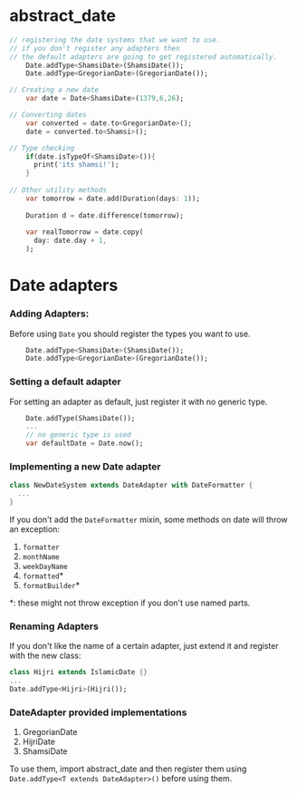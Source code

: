 # abstract_date

```dart
// registering the date systems that we want to use.
// if you don't register any adapters then 
// the default adapters are going to get registered automatically.
    Date.addType<ShamsiDate>(ShamsiDate());
    Date.addType<GregorianDate>(GregorianDate());

// Creating a new date
    var date = Date<ShamsiDate>(1379,6,26);

// Converting dates
    var converted = date.to<GregorianDate>();
    date = converted.to<Shamsi>();

// Type checking
    if(date.isTypeOf<ShamsiDate>()){
      print('its shamsi!');
    }
    
// Other utility methods
    var tomorrow = date.add(Duration(days: 1));
    
    Duration d = date.difference(tomorrow);
  
    var realTomorrow = date.copy(
      day: date.day + 1,
    );
```

# Date adapters

### Adding Adapters:
Before using `Date` you should register the types you want to use.
```dart
    Date.addType<ShamsiDate>(ShamsiDate());
    Date.addType<GregorianDate>(GregorianDate());
```

### Setting a default adapter
For setting an adapter as default, just register it with no generic type.
```dart
    Date.addType(ShamsiDate());
    ...
    // no generic type is used
    var defaultDate = Date.now(); 
```

### Implementing a new Date adapter
```dart
class NewDateSystem extends DateAdapter with DateFormatter {
  ...
}
```

If you don't add the `DateFormatter` mixin, some methods on date will throw an exception:
1. `formatter`  
1. `monthName`  
1. `weekDayName`  
1. `formatted`*  
1. `formatBuilder`*

\*: these might not throw exception if you don't use named parts.


### Renaming Adapters
If you don't like the name of a certain adapter, just extend it and register with the new class:
```dart
class Hijri extends IslamicDate {}
...
Date.addType<Hijri>(Hijri());
```

### DateAdapter provided implementations

1. GregorianDate
2. HijriDate
3. ShamsiDate

To use them, import abstract_date and
 then register them using 
 `Date.addType<T extends DateAdapter>()` before using them. 